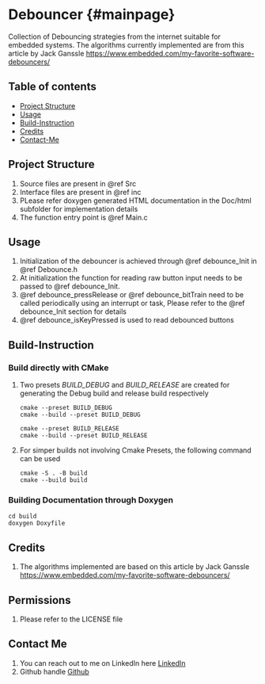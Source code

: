 # Debouncer {#mainpage}

Collection of Debouncing strategies from the internet suitable for embedded systems. The algorithms currently implemented are from this article by Jack Ganssle <https://www.embedded.com/my-favorite-software-debouncers/>

## Table of contents

- [Project Structure](#project-structure)
- [Usage](#project-structure)
- [Build-Instruction](#build-instruction)
- [Credits](#credits)
- [Contact-Me](#contact-me)

## Project Structure

1. Source files are present in @ref Src
2. Interface files are present in @ref inc
3. PLease refer doxygen generated HTML documentation in the Doc/html subfolder for implementation details
4. The function entry point is @ref Main.c

## Usage

1. Initialization of the debouncer is achieved through @ref debounce_Init in @ref Debounce.h
2. At initialization the function for reading raw button input needs to be passed to @ref debounce_Init.
3. @ref debounce_pressRelease or @ref debounce_bitTrain need to be called periodically using an interrupt or task, Please refer to the @ref debounce_Init section for details
4. @ref debounce_isKeyPressed is used to read debounced buttons

## Build-Instruction

### Build directly with CMake

1. Two presets *BUILD_DEBUG* and *BUILD_RELEASE* are created for generating the Debug build and release build respectively

    ```code
    cmake --preset BUILD_DEBUG
    cmake --build --preset BUILD_DEBUG
    ```

    ```code
    cmake --preset BUILD_RELEASE
    cmake --build --preset BUILD_RELEASE
    ```

2. For simper builds not involving Cmake Presets, the following command can be used

    ```code
    cmake -S . -B build
    cmake --build build
    ```

### Building Documentation through Doxygen

```code
cd build
doxygen Doxyfile
```

## Credits

1. The algorithms implemented are based on this article by Jack Ganssle
<https://www.embedded.com/my-favorite-software-debouncers/>

## Permissions

1. Please refer to the LICENSE file

## Contact Me

1. You can reach out to me on LinkedIn here [LinkedIn](https://www.linkedin.com/in/vishal-keshava-murthy-8a2ba1a7/)
2. Github handle [Github](https://github.com/VKM96)
